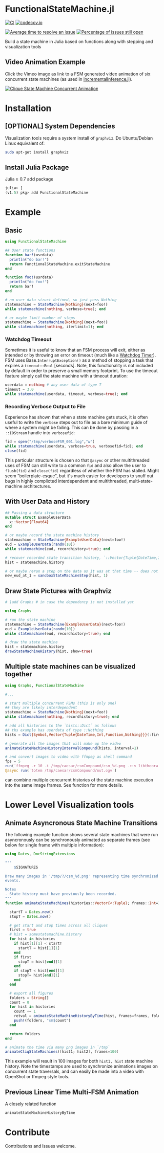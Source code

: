 # FunctionalStateMachine.jl

[![CI](https://github.com/JuliaRobotics/FunctionalStateMachine.jl/actions/workflows/ci.yml/badge.svg)](https://github.com/JuliaRobotics/FunctionalStateMachine.jl/actions/workflows/ci.yml)
[![codecov.io](https://codecov.io/github/JuliaRobotics/FunctionalStateMachine.jl/coverage.svg?branch=master)](https://codecov.io/github/JuliaRobotics/FunctionalStateMachine.jl?branch=master)

[![Average time to resolve an issue](https://isitmaintained.com/badge/resolution/JuliaRobotics/FunctionalStateMachine.jl.svg)](https://github.com/JuliaRobotics/FunctionalStateMachine.jl/issues)
[![Percentage of issues still open](https://isitmaintained.com/badge/open/JuliaRobotics/FunctionalStateMachine.jl.svg)](https://github.com/JuliaRobotics/FunctionalStateMachine.jl/issues)

Build a state machine in Julia based on functions along with stepping and visualization tools  


## Video Animation Example

Click the Vimeo image as link to a FSM generated video animation of six concurrent state machines (as used in [IncrementalInference.jl](http://www.github.com/JuliaRobotics/IncrementalInference.jl)).

[![Clique State Machine Concurrent Animation](https://user-images.githubusercontent.com/6412556/92198487-87b10900-ee42-11ea-8674-4a3867a74b65.png)](https://vimeo.com/454616769 "Clique State Machine Concurrent Animation - Click to Watch!")

# Installation
## [OPTIONAL] System Dependencies
Visualization tools require a system install of `graphviz`.  Do Ubuntu/Debian Linux equivalent of:
```bash
sudo apt-get install graphviz
```

## Install Julia Package
Julia ≥ 0.7 add package
```julia
julia> ]
(v1.5) pkg> add FunctionalStateMachine
```

# Example

## Basic
```julia
using FunctionalStateMachine

## User state functions
function bar!(usrdata)
  println("do bar!")
  return FunctionalStateMachine.exitStateMachine
end

function foo!(usrdata)
  println("do foo!")
  return bar!
end

# no user data struct defined, so just pass Nothing
statemachine = StateMachine{Nothing}(next=foo!)
while statemachine(nothing, verbose=true); end

# or maybe limit number of steps
statemachine = StateMachine{Nothing}(next=foo!)
while statemachine(nothing, iterlimit=1); end
```

### Watchdog Timeout

Sometimes it is useful to know that an FSM process will exit, either as intended or by throwing an error on timeout (much like a [Watchdog Timer](https://en.wikipedia.org/wiki/Watchdog_timer)).  FSM uses Base.`InterruptException()` as a method of stopping a task that expires a `timeout::Real` [seconds].  Note, this functionality is not included by default in order to preserve a small memory footprint.  To use the timeout feature simply call the state machine with a timeout duration:
```julia
userdata = nothing # any user data of type T
timeout = 3.0
while statemachine(userdata, timeout, verbose=true); end
```

### Recording Verbose Output to File

Experience has shown that when a state machine gets stuck, it is often useful to write the `verbose` steps out to file as a bare minimum guide of where a system might be failing.  This can be done by passing in a `::IOStream` handle into `verbosefid`:
```julia
fid = open("/tmp/verboseFSM_001.log","w")
while statemachine(userdata, verbose=true, verbosefid=fid); end
close(fid)
```

This particular structure is chosen so that `@async` or other multithreaded uses of FSM can still write to a common `fid` and also allow the user to `flush(fid)` and `close(fid)` regardless of whether the FSM has stalled.  Might seem "boilerplate-esque", but it's much easier for developers to snuff out bugs in highly complicted interdependent and multithreaded, multi-state-machine architectures.

## With User Data and History

```julia
## Passing a data structure
mutable struct ExampleUserData
  x::Vector{Float64}
end

# or maybe record the state machine history
statemachine = StateMachine{ExampleUserData}(next=foo!)
eud = ExampleUserData(randn(10))
while statemachine(eud, recordhistory=true); end

# recover recorded state transition history, `::Vector{Tuple{DateTime,Int,Function,T}}`
hist = statemachine.history

# or maybe rerun a step on the data as it was at that time -- does not overwrite previous memory
new_eud_at_1 = sandboxStateMachineStep(hist, 1)
```

## Draw State Pictures with Graphviz

```julia
# ]add Graphs # in case the dependency is not installed yet

using Graphs

# run the state machine
statemachine = StateMachine{ExampleUserData}(next=foo!)
eud = ExampleUserData(randn(10))
while statemachine(eud, recordhistory=true); end

# draw the state machine
hist = statemachine.history
drawStateMachineHistory(hist, show=true)
```

## Multiple state machines can be visualized together
```julia
using Graphs, FunctionalStateMachine

#...

# start multiple concurrent FSMs (this is only one)
## they are likely interdependent
statemachine = StateMachine{Nothing}(next=foo!)
while statemachine(nothing, recordhistory=true); end

# add all histories to the `hists::Dict` as follows
## ths example has userdata of type ::Nothing
hists = Dict{Symbol,Vector{Tuple{DateTime,Int,Function,Nothing}}}(:first => statemachine.history)

# generate all the images that will make up the video
animateStateMachineHistoryIntervalCompound(hists, interval=1)

# and convert images to video with ffmpeg as shell command
fps = 5
run(`ffmpeg -r 10 -i /tmp/caesar/csmCompound/csm_%d.png -c:v libtheora -vf fps=$fps -pix_fmt yuv420p -vf "scale=trunc(iw/2)*2:trunc(ih/2)*2" -q 10 /tmp/caesar/csmCompound/out.ogv`)
@async run(`totem /tmp/caesar/csmCompound/out.ogv`)
```
can combine multiple concurrent histories of the state machine execution into the same image frames.  See function for more details.


# Lower Level Visualization tools

## Animate Asyncronous State Machine Transitions

The following example function shows several state machines that were run asyncronously can be synchronously animated as separate frames (see below for single frame with multiple information):
```julia
using Dates, DocStringExtensions

"""
    $SIGNATURES

Draw many images in '/tmp/?/csm_%d.png' representing time synchronized state machine
events.

Notes
- State history must have previously been recorded.
"""
function animateStateMachines(histories::Vector{<:Tuple}; frames::Int=100)

  startT = Dates.now()
  stopT = Dates.now()

  # get start and stop times across all cliques
  first = true
  # hist = somestatemachine.history
  for hist in histories
    if hist[1][1] < startT
      startT = hist[1][1]
    end
    if first
      stopT = hist[end][1]
    end
    if stopT < hist[end][1]
      stopT= hist[end][1]
    end
  end

  # export all figures
  folders = String[]
  count = 0
  for hist in histories
    count += 1
    retval = animateStateMachineHistoryByTime(hist, frames=frames, folder="sm$count", title="SM-$count", startT=startT, stopT=stopT)
    push!(folders, "sm$count")
  end

  return folders
end

# animate the time via many png images in `/tmp`
animateCliqStateMachines([hist1; hist2], frames=100)
```

This example will result in 100 images for both `hist1, hist` state machine history. Note the timestamps are used to synchronize animations images on concurrent state traversals, and can easily be made into a video with OpenShot or ffmpeg style tools.

## Previous Linear Time Multi-FSM Animation

A closely related function
```julia
animateStateMachineHistoryByTime
```


# Contribute

Contributions and Issues welcome.
